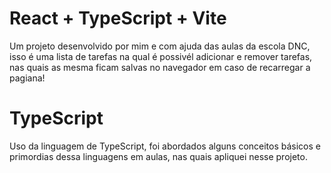 # React + TypeScript + Vite

Um projeto desenvolvido por mim e com ajuda das aulas da escola DNC, isso é uma lista de tarefas na qual é possivél adicionar e remover tarefas, nas quais as mesma ficam salvas no navegador em caso de recarregar a pagiana!


# TypeScript
Uso da linguagem de TypeScript, foi abordados alguns conceitos básicos e primordias dessa linguagens em aulas, nas quais apliquei nesse projeto.
